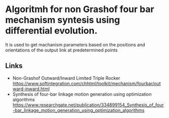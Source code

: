 # Algoritmh for non Grashof four bar mechanism syntesis using differential evolution.

It is used to get machanism parameters based on the positions and orientations of the output link at predetermined points

## Links

* Non-Grashof Outward/Inward Limited Triple Rocker 
  https://www.softintegration.com/chhtml/toolkit/mechanism/fourbar/outward-inward.html
* Synthesis of four-bar linkage motion generation using optimization algorithms
  https://www.researchgate.net/publication/334899154_Synthesis_of_four-bar_linkage_motion_generation_using_optimization_algorithms
  
